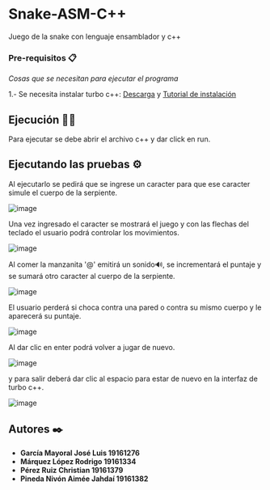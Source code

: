 # Snake-ASM-C++
Juego de la snake con lenguaje ensamblador y c++


### Pre-requisitos 📋

_Cosas que se necesitan para ejecutar el programa_

  1.- Se necesita instalar turbo c++: [Descarga](https://developerinsider.co/download-turbo-c-for-windows-7-8-8-1-and-windows-10-32-64-bit-full-screen/) y  [Tutorial de instalación]( https://www.youtube.com/watch?v=xjSQ_2Ml2uw&t=253s&pp=ugMICgJlcxABGAE%3D)
  

  
## Ejecución 🐍🍎

Para ejecutar se debe abrir el archivo c++ y dar click en run.

## Ejecutando las pruebas ⚙️
Al ejecutarlo se pedirá que se ingrese un caracter para que ese caracter simule el cuerpo de la serpiente.

![image](https://user-images.githubusercontent.com/57578552/175341515-c67575de-555b-4478-8482-73d202c8851a.png)

Una vez ingresado el caracter se mostrará el juego y con las flechas del teclado el usuario podrá controlar los movimientos.

![image](https://user-images.githubusercontent.com/57578552/175342001-bc632314-a63f-4788-a6b4-f5f361583822.png)

Al comer la manzanita '@' emitirá un sonido🔊, se incrementará el puntaje y se sumará otro caracter al cuerpo de la serpiente.

![image](https://user-images.githubusercontent.com/57578552/175344052-725ac8a8-f4de-471c-80be-dcd6b75d13d4.png)


El usuario perderá si choca contra una pared o contra su mismo cuerpo y le aparecerá su puntaje.

![image](https://user-images.githubusercontent.com/57578552/175342709-c0963203-3127-4bf3-8892-6f2bce1eb3bc.png)

Al dar clic en enter podrá volver a jugar de nuevo.

![image](https://user-images.githubusercontent.com/57578552/175341515-c67575de-555b-4478-8482-73d202c8851a.png)

y para salir deberá dar clic al espacio para estar de nuevo en la interfaz de turbo c++.

![image](https://user-images.githubusercontent.com/57578552/175344624-37163ebe-5911-4a46-86d0-f84358767067.png)




## Autores ✒️

* **García Mayoral José Luis 19161276**
* **Márquez López Rodrigo 19161334**
* **Pérez Ruiz Christian 19161379**
* **Pineda Nivón Aimée Jahdaí 19161382**




